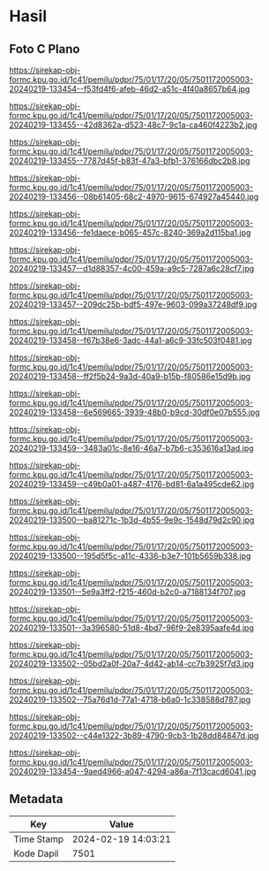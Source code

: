 # Hasil

## Foto C Plano

https://sirekap-obj-formc.kpu.go.id/1c41/pemilu/pdpr/75/01/17/20/05/7501172005003-20240219-133454--f53fd4f6-afeb-46d2-a51c-4f40a8657b64.jpg

https://sirekap-obj-formc.kpu.go.id/1c41/pemilu/pdpr/75/01/17/20/05/7501172005003-20240219-133455--42d8362a-d523-48c7-9c1a-ca460f4223b2.jpg

https://sirekap-obj-formc.kpu.go.id/1c41/pemilu/pdpr/75/01/17/20/05/7501172005003-20240219-133455--7787d45f-b83f-47a3-bfb1-376166dbc2b8.jpg

https://sirekap-obj-formc.kpu.go.id/1c41/pemilu/pdpr/75/01/17/20/05/7501172005003-20240219-133456--08b61405-68c2-4970-9615-674927a45440.jpg

https://sirekap-obj-formc.kpu.go.id/1c41/pemilu/pdpr/75/01/17/20/05/7501172005003-20240219-133456--fe1daece-b065-457c-8240-369a2d115ba1.jpg

https://sirekap-obj-formc.kpu.go.id/1c41/pemilu/pdpr/75/01/17/20/05/7501172005003-20240219-133457--d1d88357-4c00-459a-a9c5-7287a6c28cf7.jpg

https://sirekap-obj-formc.kpu.go.id/1c41/pemilu/pdpr/75/01/17/20/05/7501172005003-20240219-133457--209dc25b-bdf5-497e-9603-099a37248df9.jpg

https://sirekap-obj-formc.kpu.go.id/1c41/pemilu/pdpr/75/01/17/20/05/7501172005003-20240219-133458--f67b38e6-3adc-44a1-a6c9-33fc503f0481.jpg

https://sirekap-obj-formc.kpu.go.id/1c41/pemilu/pdpr/75/01/17/20/05/7501172005003-20240219-133458--ff2f5b24-9a3d-40a9-b15b-f80586e15d9b.jpg

https://sirekap-obj-formc.kpu.go.id/1c41/pemilu/pdpr/75/01/17/20/05/7501172005003-20240219-133458--6e569665-3939-48b0-b9cd-30df0e07b555.jpg

https://sirekap-obj-formc.kpu.go.id/1c41/pemilu/pdpr/75/01/17/20/05/7501172005003-20240219-133459--3483a01c-8e16-46a7-b7b6-c353616a13ad.jpg

https://sirekap-obj-formc.kpu.go.id/1c41/pemilu/pdpr/75/01/17/20/05/7501172005003-20240219-133459--c49b0a01-a487-4176-bd81-6a1a495cde62.jpg

https://sirekap-obj-formc.kpu.go.id/1c41/pemilu/pdpr/75/01/17/20/05/7501172005003-20240219-133500--ba81271c-1b3d-4b55-9e9c-1548d79d2c90.jpg

https://sirekap-obj-formc.kpu.go.id/1c41/pemilu/pdpr/75/01/17/20/05/7501172005003-20240219-133500--195d5f5c-a11c-4336-b3e7-101b5659b338.jpg

https://sirekap-obj-formc.kpu.go.id/1c41/pemilu/pdpr/75/01/17/20/05/7501172005003-20240219-133501--5e9a3ff2-f215-460d-b2c0-a7188134f707.jpg

https://sirekap-obj-formc.kpu.go.id/1c41/pemilu/pdpr/75/01/17/20/05/7501172005003-20240219-133501--3a396580-51d8-4bd7-96f9-2e8395aafe4d.jpg

https://sirekap-obj-formc.kpu.go.id/1c41/pemilu/pdpr/75/01/17/20/05/7501172005003-20240219-133502--05bd2a0f-20a7-4d42-ab14-cc7b3925f7d3.jpg

https://sirekap-obj-formc.kpu.go.id/1c41/pemilu/pdpr/75/01/17/20/05/7501172005003-20240219-133502--75a76d1d-77a1-4718-b6a0-1c338588d787.jpg

https://sirekap-obj-formc.kpu.go.id/1c41/pemilu/pdpr/75/01/17/20/05/7501172005003-20240219-133502--c44e1322-3b89-4790-9cb3-1b28dd84847d.jpg

https://sirekap-obj-formc.kpu.go.id/1c41/pemilu/pdpr/75/01/17/20/05/7501172005003-20240219-133454--9aed4966-a047-4294-a86a-7f13cacd6041.jpg


## Metadata

| Key        | Value               |
| ---------- | ------------------- |
| Time Stamp | 2024-02-19 14:03:21 |
| Kode Dapil | 7501                |




